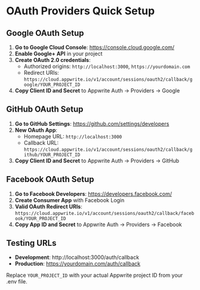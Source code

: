 # OAuth Providers Quick Setup

## Google OAuth Setup

1. **Go to Google Cloud Console**: https://console.cloud.google.com/
2. **Enable Google+ API** in your project
3. **Create OAuth 2.0 credentials**:
   - Authorized origins: `http://localhost:3000`, `https://yourdomain.com`
   - Redirect URIs: `https://cloud.appwrite.io/v1/account/sessions/oauth2/callback/google/YOUR_PROJECT_ID`
4. **Copy Client ID and Secret** to Appwrite Auth → Providers → Google

## GitHub OAuth Setup

1. **Go to GitHub Settings**: https://github.com/settings/developers
2. **New OAuth App**:
   - Homepage URL: `http://localhost:3000`
   - Callback URL: `https://cloud.appwrite.io/v1/account/sessions/oauth2/callback/github/YOUR_PROJECT_ID`
3. **Copy Client ID and Secret** to Appwrite Auth → Providers → GitHub

## Facebook OAuth Setup

1. **Go to Facebook Developers**: https://developers.facebook.com/
2. **Create Consumer App** with Facebook Login
3. **Valid OAuth Redirect URIs**: `https://cloud.appwrite.io/v1/account/sessions/oauth2/callback/facebook/YOUR_PROJECT_ID`
4. **Copy App ID and Secret** to Appwrite Auth → Providers → Facebook

## Testing URLs

- **Development**: http://localhost:3000/auth/callback
- **Production**: https://yourdomain.com/auth/callback

Replace `YOUR_PROJECT_ID` with your actual Appwrite project ID from your .env file.